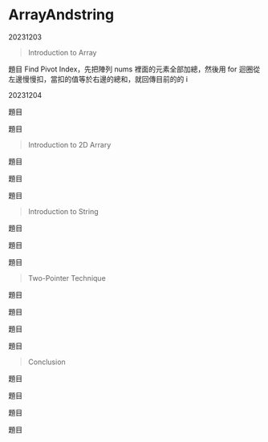 # ArrayAndstring

20231203

> Introduction to Array

題目 Find Pivot Index，先把陣列 nums 裡面的元素全部加總，然後用 for 迴圈從左邊慢慢扣，當扣的值等於右邊的總和，就回傳目前的的 i



20231204

題目

題目



>  Introduction to 2D Arrary

題目

題目

題目

> Introduction to String

題目

題目

題目

> Two-Pointer Technique

題目

題目

題目

題目

> Conclusion

題目

題目

題目

題目
